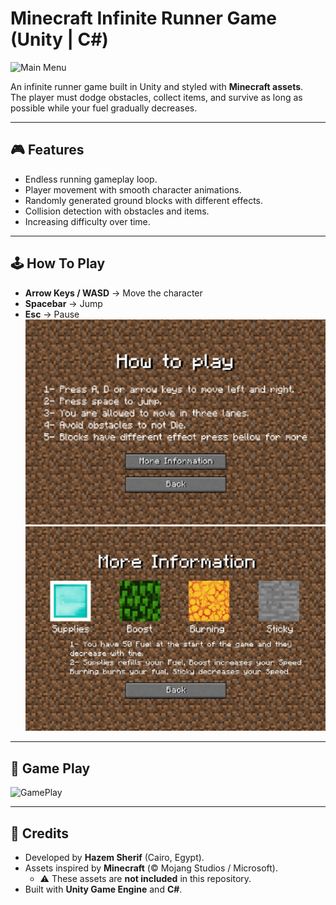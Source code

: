 # Minecraft Infinite Runner Game (Unity | C#)
![Main Menu](Images/MainMenu.gif)

An infinite runner game built in Unity and styled with **Minecraft assets**.  
The player must dodge obstacles, collect items, and survive as long as possible while your fuel gradually decreases.  

---

## 🎮 Features
- Endless running gameplay loop.  
- Player movement with smooth character animations.  
- Randomly generated ground blocks with different effects.  
- Collision detection with obstacles and items.  
- Increasing difficulty over time.  

---

## 🕹️ How To Play
- **Arrow Keys / WASD** → Move the character  
- **Spacebar** → Jump  
- **Esc** → Pause  
![How To Play](Images/HowToPlay1.jpg)
![How To Play](Images/HowToPlay2.jpg)

---

## 📸 Game Play

![GamePlay](Images/GamePlayy.gif)

---

## 🙌 Credits

- Developed by **Hazem Sherif** (Cairo, Egypt).  
- Assets inspired by **Minecraft** (© Mojang Studios / Microsoft).  
  - ⚠️ These assets are **not included** in this repository.  
- Built with **Unity Game Engine** and **C#**.  
